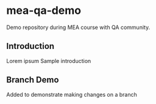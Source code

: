 # mea-qa-demo
Demo repository during MEA course with QA community.

## Introduction
Lorem ipsum
Sample introduction

## Branch Demo
Added to demonstrate making changes on a branch
